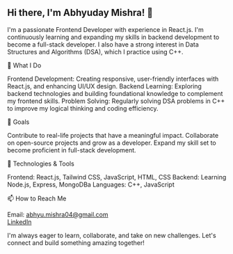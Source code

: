 ## Hi there, I'm Abhyuday Mishra! 👋

I'm a passionate Frontend Developer with experience in React.js. I'm continuously learning and expanding my skills in backend development to become a full-stack developer. I also have a strong interest in Data Structures and Algorithms (DSA), which I practice using C++.

🚀 What I Do

Frontend Development: Creating responsive, user-friendly interfaces with React.js, and enhancing UI/UX design.
Backend Learning: Exploring backend technologies and building foundational knowledge to complement my frontend skills.
Problem Solving: Regularly solving DSA problems in C++ to improve my logical thinking and coding efficiency.

🌟 Goals

Contribute to real-life projects that have a meaningful impact.
Collaborate on open-source projects and grow as a developer.
Expand my skill set to become proficient in full-stack development.

🔧 Technologies & Tools

Frontend: React.js, Tailwind CSS, JavaScript, HTML, CSS
Backend: Learning Node.js, Express, MongoDBa
Languages: C++, JavaScript


📫 How to Reach Me

Email: abhyu.mishra04@gmail.com <br>
[LinkedIn](https://www.linkedin.com/in/abhyuday-mishra-016a74246/)

I'm always eager to learn, collaborate, and take on new challenges. Let's connect and build something amazing together!
